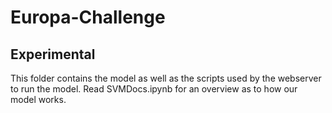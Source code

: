 # Europa-Challenge



## Experimental

This folder contains the model as well as the scripts used by the webserver to run the model. Read SVMDocs.ipynb for an overview as to how our model works.
